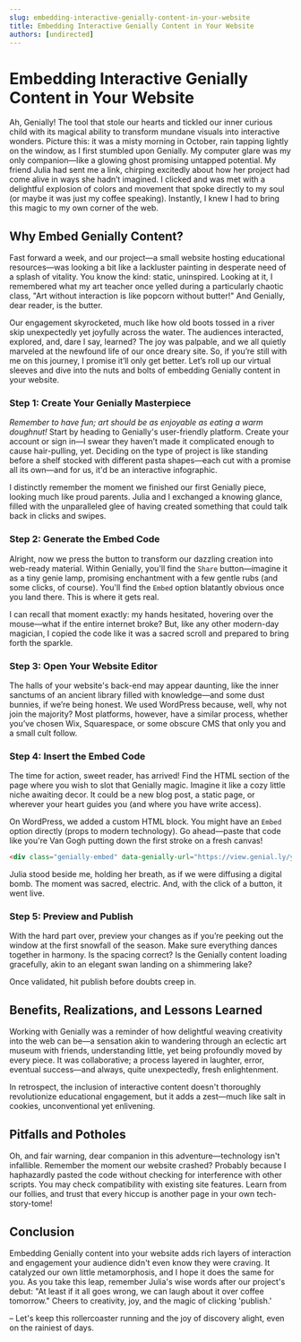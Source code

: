 ```yaml
---
slug: embedding-interactive-genially-content-in-your-website
title: Embedding Interactive Genially Content in Your Website
authors: [undirected]
---
```



# Embedding Interactive Genially Content in Your Website

Ah, Genially! The tool that stole our hearts and tickled our inner curious child with its magical ability to transform mundane visuals into interactive wonders. Picture this: it was a misty morning in October, rain tapping lightly on the window, as I first stumbled upon Genially. My computer glare was my only companion—like a glowing ghost promising untapped potential. My friend Julia had sent me a link, chirping excitedly about how her project had come alive in ways she hadn’t imagined. I clicked and was met with a delightful explosion of colors and movement that spoke directly to my soul (or maybe it was just my coffee speaking). Instantly, I knew I had to bring this magic to my own corner of the web.

## Why Embed Genially Content?

Fast forward a week, and our project—a small website hosting educational resources—was looking a bit like a lackluster painting in desperate need of a splash of vitality. You know the kind: static, uninspired. Looking at it, I remembered what my art teacher once yelled during a particularly chaotic class, "Art without interaction is like popcorn without butter!" And Genially, dear reader, is the butter.

Our engagement skyrocketed, much like how old boots tossed in a river skip unexpectedly yet joyfully across the water. The audiences interacted, explored, and, dare I say, learned? The joy was palpable, and we all quietly marveled at the newfound life of our once dreary site. So, if you’re still with me on this journey, I promise it’ll only get better. Let’s roll up our virtual sleeves and dive into the nuts and bolts of embedding Genially content in your website.

### Step 1: Create Your Genially Masterpiece

*Remember to have fun; art should be as enjoyable as eating a warm doughnut!* Start by heading to Genially's user-friendly platform. Create your account or sign in—I swear they haven’t made it complicated enough to cause hair-pulling, yet. Deciding on the type of project is like standing before a shelf stocked with different pasta shapes—each cut with a promise all its own—and for us, it'd be an interactive infographic.

I distinctly remember the moment we finished our first Genially piece, looking much like proud parents. Julia and I exchanged a knowing glance, filled with the unparalleled glee of having created something that could talk back in clicks and swipes. 

### Step 2: Generate the Embed Code

Alright, now we press the button to transform our dazzling creation into web-ready material. Within Genially, you'll find the `Share` button—imagine it as a tiny genie lamp, promising enchantment with a few gentle rubs (and some clicks, of course). You'll find the `Embed` option blatantly obvious once you land there. This is where it gets real. 

I can recall that moment exactly: my hands hesitated, hovering over the mouse—what if the entire internet broke? But, like any other modern-day magician, I copied the code like it was a sacred scroll and prepared to bring forth the sparkle.

### Step 3: Open Your Website Editor

The halls of your website's back-end may appear daunting, like the inner sanctums of an ancient library filled with knowledge—and some dust bunnies, if we’re being honest. We used WordPress because, well, why not join the majority? Most platforms, however, have a similar process, whether you’ve chosen Wix, Squarespace, or some obscure CMS that only you and a small cult follow.

### Step 4: Insert the Embed Code

The time for action, sweet reader, has arrived! Find the HTML section of the page where you wish to slot that Genially magic. Imagine it like a cozy little niche awaiting decor. It could be a new blog post, a static page, or wherever your heart guides you (and where you have write access). 

On WordPress, we added a custom HTML block. You might have an `Embed` option directly (props to modern technology). Go ahead—paste that code like you're Van Gogh putting down the first stroke on a fresh canvas!

```html
<div class="genially-embed" data-genially-url="https://view.genial.ly/your-awesome-genially-url"></div>
```

Julia stood beside me, holding her breath, as if we were diffusing a digital bomb. The moment was sacred, electric. And, with the click of a button, it went live. 

### Step 5: Preview and Publish

With the hard part over, preview your changes as if you’re peeking out the window at the first snowfall of the season. Make sure everything dances together in harmony. Is the spacing correct? Is the Genially content loading gracefully, akin to an elegant swan landing on a shimmering lake?

Once validated, hit publish before doubts creep in.

## Benefits, Realizations, and Lessons Learned

Working with Genially was a reminder of how delightful weaving creativity into the web can be—a sensation akin to wandering through an eclectic art museum with friends, understanding little, yet being profoundly moved by every piece. It was collaborative; a process layered in laughter, error, eventual success—and always, quite unexpectedly, fresh enlightenment.

In retrospect, the inclusion of interactive content doesn't thoroughly revolutionize educational engagement, but it adds a zest—much like salt in cookies, unconventional yet enlivening.

## Pitfalls and Potholes

Oh, and fair warning, dear companion in this adventure—technology isn't infallible. Remember the moment our website crashed? Probably because I haphazardly pasted the code without checking for interference with other scripts. You may check compatibility with existing site features. Learn from our follies, and trust that every hiccup is another page in your own tech-story-tome!

## Conclusion

Embedding Genially content into your website adds rich layers of interaction and engagement your audience didn't even know they were craving. It catalyzed our own little metamorphosis, and I hope it does the same for you. As you take this leap, remember Julia's wise words after our project's debut: "At least if it all goes wrong, we can laugh about it over coffee tomorrow." Cheers to creativity, joy, and the magic of clicking 'publish.' 

– Let's keep this rollercoaster running and the joy of discovery alight, even on the rainiest of days.